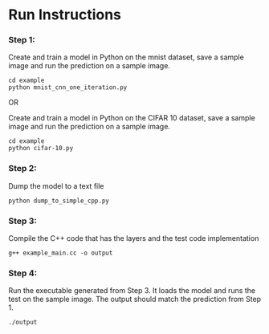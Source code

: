 # Run Instructions

### Step 1: 
Create and train a model in Python on the mnist dataset, save a sample image and run the prediction on a sample image.
```
cd example
python mnist_cnn_one_iteration.py
```

OR


Create and train a model in Python on the CIFAR 10 dataset, save a sample image and run the prediction on a sample image.
```
cd example
python cifar-10.py
```

### Step 2: 
Dump the model to a text file
```
python dump_to_simple_cpp.py
```

### Step 3: 
Compile the C++ code that has the layers and the test code implementation
```
g++ example_main.cc -o output
```

### Step 4: 
Run the executable generated from Step 3. It loads the model and runs the test on the sample image. The output should match the prediction from Step 1.
```
./output
```
